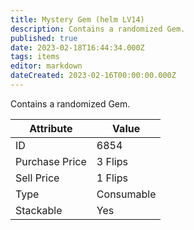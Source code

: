 ```yaml
---
title: Mystery Gem (helm LV14)
description: Contains a randomized Gem.
published: true
date: 2023-02-18T16:44:34.000Z
tags: items
editor: markdown
dateCreated: 2023-02-16T00:00:00.000Z
---
```


Contains a randomized Gem.

|Attribute|Value|
|-|-|
|ID|6854|
|Purchase Price|3 Flips|
|Sell Price|1 Flips|
|Type|Consumable|
|Stackable|Yes|

